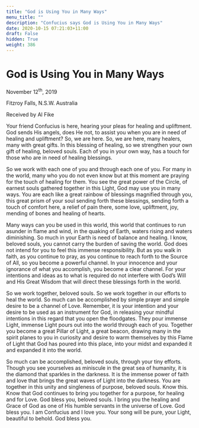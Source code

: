 ```yaml
---
title: "God is Using You in Many Ways"
menu_title: ""
description: "Confucius says God is Using You in Many Ways"
date: 2020-10-15 07:21:03+11:00
draft: False
hidden: True
weight: 386
---
```

# God is Using You in Many Ways

November 12<sup>th</sup>, 2019

Fitzroy Falls, N.S.W. Australia

Received by Al Fike



Your friend Confucius is here, hearing your pleas for healing and upliftment. God sends His angels, does He not, to assist you when you are in need of healing and upliftment? So, we are here. So, we are here, many healers, many with great gifts. In this blessing of healing, so we strengthen your own gift of healing, beloved souls. Each of you in your own way, has a touch for those who are in need of healing blessings. 

So we work with each one of you and through each one of you. For many in the world, many who you do not even know but at this moment are praying for the touch of healing for them. You see the great power of the Circle, of earnest souls gathered together in this Light, God may use you in many ways. You are each like a great rainbow of blessings magnified through you, this great prism of your soul sending forth these blessings, sending forth a touch of comfort here, a relief of pain there, some love, upliftment, joy, mending of bones and healing of hearts. 

Many ways can you be used in this world, this world that continues to run asunder in flame and wind, in the quaking of Earth, waters rising and waters diminishing. So much in your Earth is need of balance and healing. I know, beloved souls, you cannot carry the burden of saving the world. God does not intend for you to feel this immense responsibility. But as you walk in faith, as you continue to pray, as you continue to reach forth to the Source of All, so you become a powerful channel. In your innocence and your ignorance of what you accomplish, you become a clear channel. For your intentions and ideas as to what is required do not interfere with God’s Will and His Great Wisdom that will direct these blessings forth in the world. 

So we work together, beloved souls. So we work together in our efforts to heal the world. So much can be accomplished by simple prayer and simple desire to be a channel of Love. Remember, it is your intention and your desire to be used as an instrument for God, in releasing your mindful intentions in this regard that you open the floodgates. They pour immense Light, immense Light pours out into the world through each of you. Together you become a great Pillar of Light, a great beacon, drawing many in the spirit planes to you in curiosity and desire to warm themselves by this Flame of Light that God has poured into this place, into your midst and expanded it and expanded it into the world. 

So much can be accomplished, beloved souls, through your tiny efforts. Though you see yourselves as miniscule in the great sea of humanity, it is the diamond that sparkles in the darkness. It is the immense power of faith and love that brings the great waves of Light into the darkness. You are together in this unity and singleness of purpose, beloved souls. Know this. Know that God continues to bring you together for a purpose, for healing and for Love. 
God bless you, beloved souls. I bring you the healing and Grace of God as one of His humble servants in the universe of Love. God bless you. I am Confucius and I love you. Your song will be pure, your Light, beautiful to behold. God bless you.